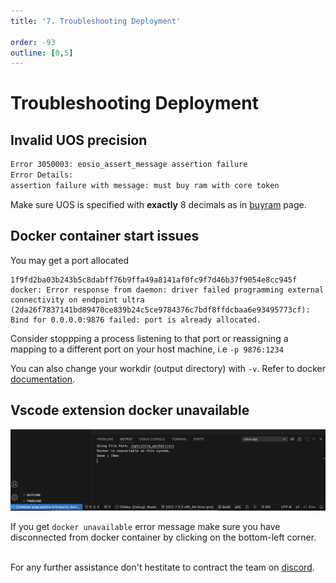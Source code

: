 ```yaml
---
title: '7. Troubleshooting Deployment'

order: -93
outline: [0,5]
---
```


# Troubleshooting Deployment

## Invalid UOS precision

```sh
Error 3050003: eosio_assert_message assertion failure
Error Details:
assertion failure with message: must buy ram with core token
```

Make sure UOS is specified with **exactly** 8 decimals as in [buyram](../../blockchain/contracts/system-contract/system-actions/buyram.html#buyram-buy-ram-with-uos) page.

## Docker container start issues

You may get a port allocated

```
1f9fd2ba03b243b5c8dabff76b9ffa49a8141af0fc9f7d46b37f9054e8cc945f
docker: Error response from daemon: driver failed programming external connectivity on endpoint ultra (2da26f7837141bd89470ce839b24c5ce9784376c7bdf8ffdcbaa6e93495773cf): Bind for 0.0.0.0:9876 failed: port is already allocated.
```

Consider stoppping a process listening to that port or reassigning a mapping to a different port on your host machine, i.e `-p 9876:1234`

You can also change your workdir (output directory) with `-v`. Refer to docker [documentation](https://docs.docker.com/storage/volumes/#choose-the--v-or---mount-flag).

## Vscode extension docker unavailable

![](/images/vscode-docker-issue.png)

If you get `docker unavailable` error message make sure you have disconnected from docker container by clicking on the bottom-left corner.

\
For any further assistance don't hestitate to contract the team on [discord](https://discord.com/invite/U7raPf6qZu).